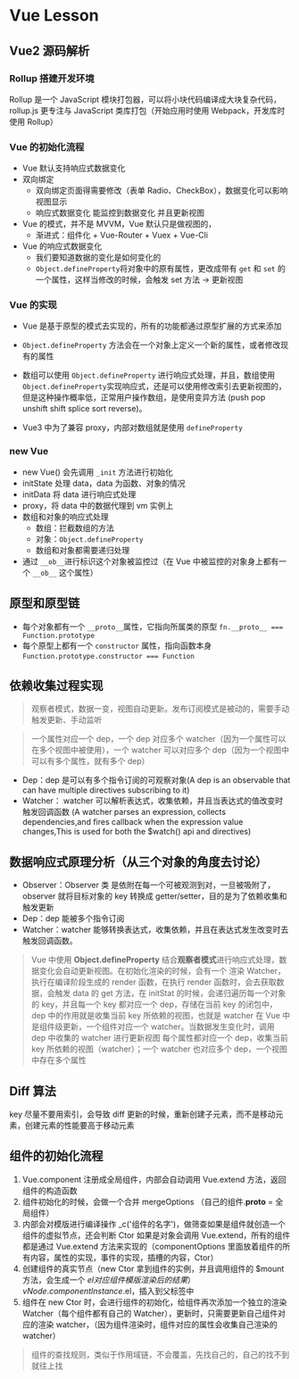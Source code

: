 # Vue Lesson

## Vue2 源码解析

### Rollup 搭建开发环境

Rollup 是一个 JavaScript 模块打包器，可以将小块代码编译成大块复杂代码，rollup.js 更专注与 JavaScript 类库打包（开始应用时使用 Webpack，开发库时使用 Rollup）

### Vue 的初始化流程

- Vue 默认支持响应式数据变化
- 双向绑定
  - 双向绑定页面得需要修改（表单 Radio、CheckBox），数据变化可以影响视图显示
  - 响应式数据变化 能监控到数据变化 并且更新视图
- Vue 的模式，并不是 MVVM，Vue 默认只是做视图的，
  - 渐进式：组件化 + Vue-Router + Vuex + Vue-Cli
- Vue 的响应式数据变化
  - 我们要知道数据的变化是如何变化的
  - `Object.defineProperty`将对象中的原有属性，更改成带有 `get` 和 `set` 的一个属性，这样当修改的时候，会触发 set 方法 -> 更新视图

### Vue 的实现

- Vue 是基于原型的模式去实现的，所有的功能都通过原型扩展的方式来添加

- `Object.defineProperty` 方法会在一个对象上定义一个新的属性，或者修改现有的属性

- 数组可以使用 `Object.defineProperty` 进行响应式处理，并且，数组使用`Object.defineProperty`实现响应式，还是可以使用修改索引去更新视图的，但是这种操作概率低，正常用户操作数组，是使用变异方法 (push pop unshift shift splice sort reverse)。

- Vue3 中为了兼容 proxy，内部对数组就是使用 `defineProperty`

### new Vue

- new Vue() 会先调用 `_init` 方法进行初始化
- initState 处理 data，data 为函数、对象的情况
- initData 将 data 进行响应式处理
- proxy，将 data 中的数据代理到 vm 实例上
- 数组和对象的响应式处理
  - 数组：拦截数组的方法
  - 对象：`Object.defineProperty`
  - 数组和对象都需要递归处理
- 通过 `__ob__`进行标识这个对象被监控过（在 Vue 中被监控的对象身上都有一个 `__ob__` 这个属性）

## 原型和原型链

- 每个对象都有一个 `__proto__`属性，它指向所属类的原型 `fn.__proto__ === Function.prototype`
- 每个原型上都有一个 `constructor` 属性，指向函数本身 `Function.prototype.constructor === Function`

## 依赖收集过程实现

> 观察者模式，数据一变，视图自动更新。发布订阅模式是被动的，需要手动触发更新、手动监听

> 一个属性对应一个 dep，一个 dep 对应多个 watcher（因为一个属性可以在多个视图中被使用），一个 watcher 可以对应多个 dep（因为一个视图中可以有多个属性，就有多个 dep）

- Dep：dep 是可以有多个指令订阅的可观察对象(A dep is an observable that can have multiple directives subscribing to it)
- Watcher： watcher 可以解析表达式，收集依赖，并且当表达式的值改变时触发回调函数 (A watcher parses an expression, collects dependencies,and fires callback when the expression value changes,This is used for both the $watch() api and directives)

## 数据响应式原理分析（从三个对象的角度去讨论）

- Observer：Observer 类 是依附在每一个可被观测到对，一旦被吸附了，observer 就将目标对象的 key 转换成 getter/setter，目的是为了依赖收集和触发更新
- Dep：dep 能被多个指令订阅
- Watcher：watcher 能够转换表达式，收集依赖，并且在表达式发生改变时去触发回调函数。

> Vue 中使用 **Object.defineProperty** 结合**观察者模式**进行响应式处理，数据变化会自动更新视图。在初始化渲染的时候，会有一个 渲染 Watcher，执行在编译阶段生成的 render 函数，在执行 render 函数时，会去获取数据，会触发 data 的 get 方法，在 initStat 的时候，会递归遍历每一个对象的 key，并且每一个 key 都对应一个 dep，存储在当前 key 的闭包中，dep 中的作用就是收集当前 key 所依赖的视图，也就是 watcher
> 在 Vue 中是组件级更新，一个组件对应一个 watcher。当数据发生变化时，调用 dep 中收集的 watcher 进行更新视图
> 每个属性都对应一个 dep，收集当前 key 所依赖的视图（watcher）；一个 watcher 也对应多个 dep，一个视图中存在多个属性

## Diff 算法

key 尽量不要用索引，会导致 diff 更新的时候，重新创建子元素，而不是移动元素，创建元素的性能要高于移动元素

## 组件的初始化流程

1. Vue.component 注册成全局组件，内部会自动调用 Vue.extend 方法，返回组件的构造函数
2. 组件初始化的时候，会做一个合并 mergeOptions （自己的组件.**proto** = 全局组件）
3. 内部会对模版进行编译操作 \_c('组件的名字')，做筛查如果是组件就创造一个组件的虚拟节点，还会判断 Ctor 如果是对象会调用 Vue.extend，所有的组件都是通过 Vue.extend 方法来实现的（componentOptions 里面放着组件的所有内容，属性的实现，事件的实现，插槽的内容，Ctor）
4. 创建组件的真实节点（new Ctor 拿到组件的实例，并且调用组件的 $mount 方法，会生成一个 $el 对应组件模版渲染后的结果）vNode.componentInstance.$el，插入到父标签中
5. 组件在 new Ctor 时，会进行组件的初始化，给组件再次添加一个独立的渲染 Watcher（每个组件都有自己的 Watcher），更新时，只需要更新自己组件对应的渲染 watcher，（因为组件渲染时，组件对应的属性会收集自己渲染的 watcher）

> 组件的查找规则，类似于作用域链，不会覆盖，先找自己的，自己的找不到就往上找
